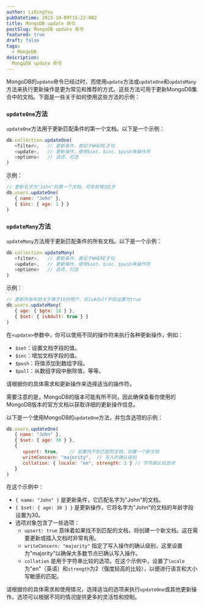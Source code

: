 ```yaml
---
author: LiQingYou
pubDatetime: 2023-10-09T15:22:00Z
title: MongoDB update 命令
postSlug: MongoDB update 命令
featured: true
draft: false
tags:
  - MongoDB
description:
  MongoDB update 命令
---
```


MongoDB的`update`命令已经过时，而使用`update`方法或`updateOne`和`updateMany`方法来执行更新操作是更为常见和推荐的方式。这些方法可用于更新MongoDB集合中的文档。下面是一些关于如何使用这些方法的示例：

### `updateOne`方法
`updateOne`方法用于更新匹配条件的第一个文档。以下是一个示例：

```javascript
db.collection.updateOne(
   <filter>,   // 更新条件，类似于WHERE子句
   <update>,   // 更新操作，使用$set、$inc、$push等操作符
   <options>   // 选项，可选
)
```

示例：

```javascript
// 更新名字为"John"的第一个文档，将年龄增加1岁
db.users.updateOne(
   { name: "John" },
   { $inc: { age: 1 } }
)
```

### `updateMany`方法
`updateMany`方法用于更新匹配条件的所有文档。以下是一个示例：

```javascript
db.collection.updateMany(
   <filter>,   // 更新条件，类似于WHERE子句
   <update>,   // 更新操作，使用$set、$inc、$push等操作符
   <options>   // 选项，可选
)
```

示例：

```javascript
// 更新所有年龄大于等于18的用户，将isAdult字段设置为true
db.users.updateMany(
   { age: { $gte: 18 } },
   { $set: { isAdult: true } }
)
```

在`<update>`参数中，你可以使用不同的操作符来执行各种更新操作，例如：
- `$set`：设置文档字段的值。
- `$inc`：增加文档字段的值。
- `$push`：将值添加到数组字段。
- `$pull`：从数组字段中删除值，等等。

请根据你的具体需求和更新操作来选择适当的操作符。

需要注意的是，MongoDB的版本可能有所不同，因此确保查看你使用的MongoDB版本的官方文档以获取详细的更新操作信息。

以下是一个使用MongoDB的`updateOne`方法，并包含选项的示例：

```javascript
db.users.updateOne(
   { name: "John" },
   { $set: { age: 30 } },
   {
      upsert: true,    // 如果找不到匹配的文档，创建一个新文档
      writeConcern: "majority",  // 写入的确认级别
      collation: { locale: "en", strength: 2 } // 字符串比较选项
   }
)
```

在这个示例中：
- `{ name: "John" }` 是更新条件，它匹配名字为"John"的文档。
- `{ $set: { age: 30 } }` 是更新操作，它将名字为"John"的文档的年龄字段设置为30。
- 选项对象包含了一些选项：
   - `upsert: true` 意味着如果找不到匹配的文档，将创建一个新文档。这在需要更新或插入文档时非常有用。
   - `writeConcern: "majority"` 指定了写入操作的确认级别，这里设置为"majority"以确保大多数节点已确认写入操作。
   - `collation` 是用于字符串比较的选项。在这个示例中，设置了`locale`为"en"（英语）和`strength`为2（强度较高的比较），以便进行语言和大小写敏感的匹配。

请根据你的具体需求和使用情况，选择适当的选项来执行`updateOne`或其他更新操作。选项可以根据不同的情况提供更多的灵活性和控制。
